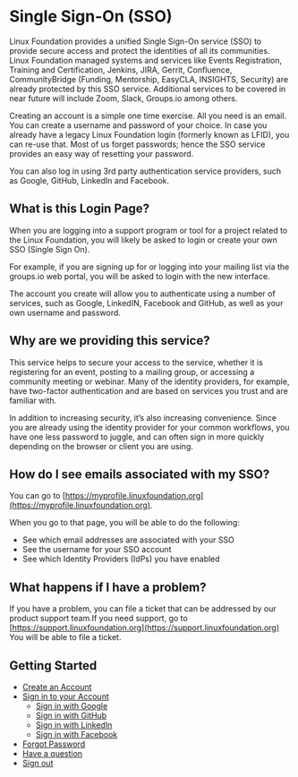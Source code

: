 # Single Sign-On \(SSO\)

Linux Foundation provides a unified Single Sign-On service \(SSO\) to provide secure access and protect the identities of all its communities. Linux Foundation managed systems and services like Events Registration, Training and Certification, Jenkins, JIRA, Gerrit, Confluence, CommunityBridge \(Funding, Mentorship, EasyCLA, INSIGHTS, Security\) are already protected by this SSO service. Additional services to be covered in near future will include Zoom, Slack, Groups.io among others. 

Creating an account is a simple one time exercise. All you need is an email. You can create a username and password of your choice. In case you already have a legacy Linux Foundation login \(formerly known as LFID\), you can re-use that. Most of us forget passwords; hence the SSO service provides an easy way of resetting your password.

You can also log in using 3rd party authentication service providers, such as Google, GitHub, LinkedIn and Facebook. 

## What is this Login Page?

When you are logging into a support program or tool for a project related to the Linux Foundation, you will likely be asked to login or create your own SSO \(Single Sign On\). 

For example, if you are signing up for or logging into your mailing list via the groups.io web portal, you will be asked to login with the new interface. 

The account you create will allow you to authenticate using a number of services, such as Google, LinkedIN, Facebook and GitHub, as well as your own username and password.

## Why are we providing this service?

This service helps to secure your access to the service, whether it is registering for an event, posting to a mailing group, or accessing a community meeting or webinar. Many of the identity providers, for example, have two-factor authentication and are based on services you trust and are familiar with.

In addition to increasing security, it’s also increasing convenience. Since you are already using the identity provider for your common workflows, you have one less password to juggle, and can often sign in more quickly depending on the browser or client you are using.

## How do I see emails associated with my SSO?

You can go to [https://myprofile.linuxfoundation.org](https://myprofile.linuxfoundation.org).

When you go to that page, you will be able to do the following:

* See which email addresses are associated with your SSO
* See the username for your SSO account
* See which Identity Providers \(IdPs\) you have enabled

## What happens if I have a problem?

If you have a problem, you can file a ticket that can be addressed by our product support team.If you need support, go to [https://support.linuxfoundation.org](https://support.linuxfoundation.org) You will be able to file a ticket.

## Getting Started

* [Create an Account](create-an-account.md)
* [Sign in to your Account](sign-in/)
  * [Sign in with Google](sign-in/sign-in-with-google.md)
  * [Sign in with GitHub](sign-in/sign-in-with-github.md)
  * [Sign in with LinkedIn](sign-in/sign-in-with-linkedin.md)
  * [Sign in with Facebook](sign-in/sign-in-with-facebook.md)
* [Forgot Password](forgot-password.md)
* [Have a question](have-a-question.md)
* [Sign out](log-out.md)


